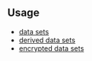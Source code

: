 ## Usage

* [data sets](data-sets/)
* [derived data sets](derived-data-sets/)
* [encrypted data sets](encrypted-data-sets/)
